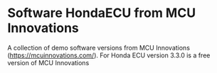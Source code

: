# Software HondaECU from MCU Innovations
A collection of demo software versions from MCU Innovations (https://mcuinnovations.com/).
For Honda ECU version 3.3.0 is a free version of MCU Innovations

